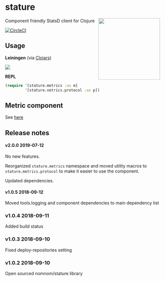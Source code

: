 # stature

<img src="https://i.annihil.us/u/prod/marvel/i/mg/3/60/527413be6077d/standard_xlarge.jpg" align="right"  height="200px" />

Component friendly StatsD client for Clojure

[![CircleCI](https://circleci.com/gh/nomnom-insights/nomnom.stature.svg?style=svg)](https://circleci.com/gh/nomnom-insights/nomnom.stature)


## Usage

**Leiningen** (via [Clojars](https://clojars.org/nomnom/stature))

[![](https://img.shields.io/clojars/v/nomnom/stature.svg)](https://clojars.org/nomnom/stature)


**REPL**

```clojure
(require '[stature.metrics :as m]
         '[stature.netrics.protocol :as p])
```

## Metric component

See [here](doc/readme.md)

## Release notes

#### v2.0.0 2019-07-12

No new features.

Reorganized `stature.metrics` namespace and moved utility macros to `stature.metrics.protocol` to
make it easier to use the component.

Updated dependencies.

#### v1.0.5 2018-09-12

Moved tools.logging and component dependencies to main dependency list

### v1.0.4 2018-09-11

Added build status

### v1.0.3 2018-09-10

Fixed deploy-repositories setting

### v1.0.2 2018-09-10

Open sourced nomnom/stature library
